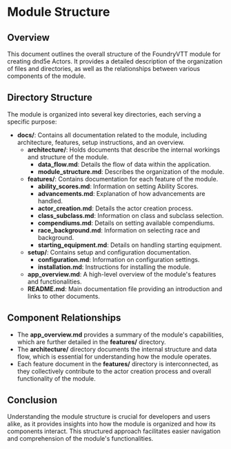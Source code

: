 # Module Structure

## Overview

This document outlines the overall structure of the FoundryVTT module for creating dnd5e Actors. It provides a detailed description of the organization of files and directories, as well as the relationships between various components of the module.

## Directory Structure

The module is organized into several key directories, each serving a specific purpose:

- **docs/**: Contains all documentation related to the module, including architecture, features, setup instructions, and an overview.
  - **architecture/**: Holds documents that describe the internal workings and structure of the module.
    - **data_flow.md**: Details the flow of data within the application.
    - **module_structure.md**: Describes the organization of the module.
  - **features/**: Contains documentation for each feature of the module.
    - **ability_scores.md**: Information on setting Ability Scores.
    - **advancements.md**: Explanation of how advancements are handled.
    - **actor_creation.md**: Details the actor creation process.
    - **class_subclass.md**: Information on class and subclass selection.
    - **compendiums.md**: Details on setting available compendiums.
    - **race_background.md**: Information on selecting race and background.
    - **starting_equipment.md**: Details on handling starting equipment.
  - **setup/**: Contains setup and configuration documentation.
    - **configuration.md**: Information on configuration settings.
    - **installation.md**: Instructions for installing the module.
  - **app_overview.md**: A high-level overview of the module's features and functionalities.
  - **README.md**: Main documentation file providing an introduction and links to other documents.

## Component Relationships

- The **app_overview.md** provides a summary of the module's capabilities, which are further detailed in the **features/** directory.
- The **architecture/** directory documents the internal structure and data flow, which is essential for understanding how the module operates.
- Each feature document in the **features/** directory is interconnected, as they collectively contribute to the actor creation process and overall functionality of the module.

## Conclusion

Understanding the module structure is crucial for developers and users alike, as it provides insights into how the module is organized and how its components interact. This structured approach facilitates easier navigation and comprehension of the module's functionalities.
